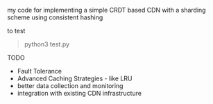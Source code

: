 my code for implementing a simple CRDT based CDN with a sharding scheme using consistent hashing


to test 
> python3 test.py

TODO
- Fault Tolerance
- Advanced Caching Strategies - like LRU
- better data collection and monitoring
- integration with existing CDN infrastructure
